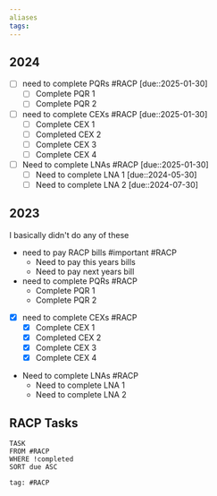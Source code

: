```yaml
---
aliases
tags:
---
```


## 2024

- [ ] need to complete PQRs  #RACP [due::2025-01-30]
	- [ ] Complete PQR 1 
	- [ ] Complete PQR 2
- [ ] need to complete CEXs #RACP [due::2025-01-30]
	- [ ] Complete CEX 1
	- [ ] Completed CEX 2
	- [ ] Complete CEX 3
	- [ ] Complete CEX 4
- [ ] Need to complete LNAs #RACP [due::2025-01-30]
	- [ ] Need to complete LNA 1 [due::2024-05-30]
	- [ ] Need to complete LNA 2 [due::2024-07-30]

## 2023

I basically didn't do any of these

- need to pay RACP bills #important #RACP
	- Need to pay this years bills
	- Need to pay next years bill 
- need to complete PQRs  #RACP
	- Complete PQR 1 
	- Complete PQR 2
- [x] need to complete CEXs #RACP
	- [x] Complete CEX 1
	- [x] Completed CEX 2
	- [x] Complete CEX 3
	- [x] Complete CEX 4
- Need to complete LNAs #RACP
	- Need to complete LNA 1
	- Need to complete LNA 2

## RACP Tasks

```dataview
TASK
FROM #RACP  
WHERE !completed
SORT due ASC
```

```query
tag: #RACP 
```